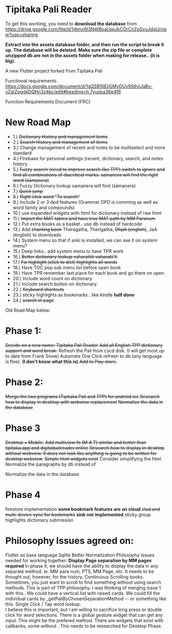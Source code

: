 # Tipitaka Pali Reader

To get this working, you need to **download the database** from https://drive.google.com/file/d/14tmx6I3N4tBoaLbpJkCGrCnZpSvuJdqU/view?usp=sharing


**Extract into the assets database folder, and then run the script to break it up.  The database will be deleted.  Make sure the zip file or complete unzipped db are not in the assets folder when making for release.. (it is big).**


A new Flutter project forked from Tipitaka Pali

Functional requirements.
https://docs.google.com/document/d/1gQ5B16EjiGMyDUy9S6viJaBv-vZqiZpggkDQHn3z4kc/edit#heading=h.7yusba36e4f6

Function Requirements Document (FRC)



# New Road Map
* 1.)  ~~Dictionary History and management items~~
* 2.)  ~~Search History and management of items~~
* 3.)  Change management of recent and notes to be multiselect and more standard
* 4.)  FIrebase for personal settings (recent, dictionary, search, and notes history
* 5.)  ~~Fuzzy search (need to improve search like TPP)  switch to ignore and find all combinations of diacritical marks.  samanera will find the right word (sāmaṇera)~~
* 6.)  Fuzzy Dictionary lookup  samanera will find (sāmaṇera)
* 7.)  ~~Quick jump~~
* 8.)  ~~Right click word "To search"~~
* 9.)  Include 2 or 3 dpd features (Grammar DPD is comming as well as word family and compounds)
* 10.) use expanded widgets with html for dictionary instead of raw html
* 11.)  ~~Import the MAT tables and have true MAT path by MM Paranum~~
* 12.) Put extra books as a basket.. use db instead of hardcode
* 13.) Add ~~chanting book~~ Theragatha, Therigatha, ~~DhpA (english)~~, JaA (english)  to downloads
* 14.) System menu so that if anki is installed, we can see it on system menu?
* 15.) Deep links.. add system menu to have TPR work
* 16.) ~~Better dictionary lookup vaharatiiti vaharatii'ti~~
* 17.) ~~Fix highlight (click to dict) highlights all words~~
* 18.) Have TOC pop sub menu list before open book
* 19.) Have TPR remember last place for each book and go there on open.
* 20.) Include word count on dictionary
* 21.) Include search button on dictionary.
* 22.) ~~Keyboard shortcuts~~
* 23.) sticky highlights as bookmarks.. like kindle  **half done**
* 24.) ~~search in page~~

Old Road Map below:

# Phase 1:  
~~Decide on a new name:  Tipitaka Pali Reader~~
~~Add all English TPP dictionary support and word break.~~
Refresh the Pali from cscd disk.  (I will get most up to date from Frank Snow)
Automate One Click refresh to db (any language is fine).  **(I don't know what this is)**
~~Add to Play store.~~

# Phase 2:  
~~Merge the two programs (Tipitaka Pali and TPP) for android ios~~
~~Research how to display in desktop with webview replacement~~
~~Normalize the data in the database~~

# Phase 3
~~Desktop + Mobile:~~
~~Add multiview fo (M A T) similar and better than tipitaka.app and digitalpalireader.online~~
~~Research how to display in desktop without webview.  It does not look like anything is going to be written for desktop webview.~~
~~Simple html widgets exist~~
Consider simplifying the html
Normalize the paragraphs by db instead of <div>
 
Normalize the data in the database

# Phase 4
firestore implementation **some bookmark features are on cloud**
   ~~clud and multi-device sync for bookmarks~~  **sink not implemented**
   sticky group highlights
   dictionary submission
   



# Philosophy Issues agreed on:
Flutter as base language
Sqlite
Better Normalization
Philosophy Issues needed for working together:
 **Display Page separation by MM pages required**
In phase II, we should have the ability to display the data in any separate method.  Ie. MM para num, PTS, MM Page, etc.  It needs to be thought out, however, for the history.
Continuous Scrolling books.  Sometimes, you just want to scroll to find something without using search methods.  This is part of TPP philosophy.
I was thinking of merging issue 1 with this.. We could have a vertical list with raised cards.  We could fill the individual cards by _getPaliByChosenSeparationMethod  -- or something like this.
Single Click / Tap word lookup.  
I believe this is important, but I am willing to sacrifice long press or double click for word selections.  There is a global gesture widget that can get any input.  This might be the prefered method.  There are widgets that exist with callbacks, some without .  This needs to be researched for Desktop Phase.


